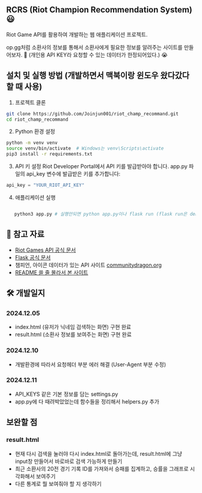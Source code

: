 ## RCRS (Riot Champion Recommendation System) 😃

Riot Game API를 활용하여 개발하는 웹 애플리케이션 프로젝트.

op.gg처럼 소환사의 정보를 통해서 소환사에게 필요한 정보를 알려주는 사이트를 만들어보자. 🥵
(개인용 API KEY라 요청할 수 있는 데이터가 한정되어있다.) 😭

## 설치 및 실행 방법 (개발하면서 맥북이랑 윈도우 왔다갔다 할 때 사용)

1. 프로젝트 클론

```bash
git clone https://github.com/Joinjun001/riot_champ_recommand.git
cd riot_champ_recommand
```

2. Python 환경 설정

```bash
python -m venv venv
source venv/bin/activate  # Windows는 venv\Scripts\activate
pip3 install -r requirements.txt
```

3. API 키 설정
   Riot Developer Portal에서 API 키를 발급받아야 합니다.
   app.py 파일의 api_key 변수에 발급받은 키를 추가합니다:

```python
api_key = "YOUR_RIOT_API_KEY"
```

4. 애플리케이션 실행

```python

   python3 app.py # 실행안되면 python app.py이나 flask run (flask run은 debug mode가 off가 될수 있으므로 비추천)
```

## 📖 참고 자료

- [Riot Games API 공식 문서](https://developer.riotgames.com/)
- [Flask 공식 문서](https://flask-docs-kr.readthedocs.io/ko/latest/quickstart.html)
- 챔피언, 아이콘 데이터가 있는 API 사이트 [communitydragon.org](https://www.communitydragon.org/)
- [README 쓸 줄 몰라서 본 사이트](https://www.easy-me.com/d)

## 🛠 개발일지

### 2024.12.05

- index.html (유저가 닉네임 검색하는 화면) 구현 완료
- result.html (소환사 정보를 보여주는 화면) 구현 완료

### 2024.12.10

- 개발환경에 따라서 요청헤더 부분 에러 해결 (User-Agent 부분 수정)

### 2024.12.11

- API_KEYS 같은 기본 정보를 담는 settings.py
- app.py에 다 때려박았었는데 함수들을 정리해서 helpers.py 추가

## 보완할 점

### result.html

- 현재 다시 검색을 눌러야 다시 index.html로 돌아가는데, result.html에 그냥 input창 만들어서 바로바로 검색 가능하게 만들기
- 최근 소환사의 20전 경기 기록 ID를 가져와서 승패를 집계하고, 승률을 그래프로 시각화해서 보여주기
- 다른 통계로 뭘 보여줘야 할 지 생각하기

